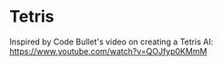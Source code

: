 # Tetris

Inspired by Code Bullet's video on creating a Tetris AI: https://www.youtube.com/watch?v=QOJfyp0KMmM
